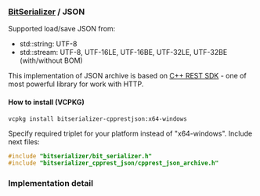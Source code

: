 ### [BitSerializer](../README.md) / JSON

Supported load/save JSON from:

- std::string: UTF-8
- std::stream: UTF-8, UTF-16LE, UTF-16BE, UTF-32LE, UTF-32BE (with/without BOM)

This implementation of JSON archive is based on [C++ REST SDK](https://github.com/Microsoft/cpprestsdk) - one of most powerful library for work with HTTP.

#### How to install (VCPKG)
```shell
vcpkg install bitserializer-cpprestjson:x64-windows
```
Specify required triplet for your platform instead of "x64-windows".
Include next files:
```cpp
#include "bitserializer/bit_serializer.h"
#include "bitserializer_cpprest_json/cpprest_json_archive.h"
```

### Implementation detail
